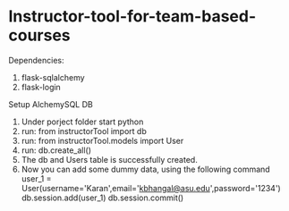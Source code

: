 # Instructor-tool-for-team-based-courses

Dependencies:
1. flask-sqlalchemy
2. flask-login

Setup AlchemySQL DB
1. Under porject folder start python
2. run: from instructorTool import db
3. run: from instructorTool.models import User
4. run: db.create_all()
5. The db and Users table is successfully created.
6. Now you can add some dummy data, using the following command
    user_1 = User(username='Karan',email='kbhangal@asu.edu',password='1234')
    db.session.add(user_1)
    db.session.commit()
